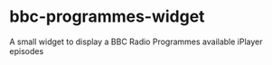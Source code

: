 bbc-programmes-widget
=====================

A small widget to display a BBC Radio Programmes available iPlayer episodes
